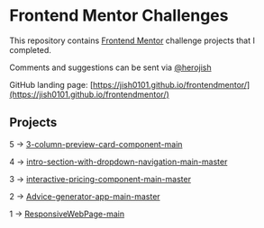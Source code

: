 # Frontend Mentor Challenges

This repository contains [Frontend Mentor](https://www.frontendmentor.io/challenges) challenge projects that I completed.

Comments and suggestions can be sent via [@herojish](https://twitter.com/herojish)

GitHub landing page: [https://jish0101.github.io/frontendmentor/](https://jish0101.github.io/frontendmentor/)

## Projects

5 -> [3-column-preview-card-component-main](https://jish0101.github.io/FrontendMentor/3-column-preview-card-component-main)

4 -> [intro-section-with-dropdown-navigation-main-master](https://jish0101.github.io/FrontendMentor/intro-section-with-dropdown-navigation-main-master) 

3 -> [interactive-pricing-component-main-master](https://jish0101.github.io/FrontendMentor/interactive-pricing-component-main-master)

2 -> [Advice-generator-app-main-master](https://jish0101.github.io/FrontendMentor/advice-generator-app-main-master)

1 -> [ResponsiveWebPage-main](https://jish0101.github.io/FrontendMentor/ResponsiveWebPage-main)


